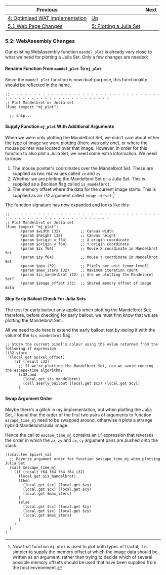 | Previous | | Next
|---|---|---
| [4: Optimised WAT Implementation](../../04%20WAT%20Optimised%20Implementation/) | [Up](../../) | 
| [5.1 Web Page Changes](../01/) | [5: Plotting a Julia Set](../) | 

### 5.2: WebAssembly Changes

Our existing WebAssembly function `mandel_plot` is already very close to what we need for plotting a Julia Set.  Only a few changes are needed:

#### Rename Function From `mandel_plot` To `mj_plot`

Since the `mandel_plot` function is now dual-purpose, this functionality should be reflected in the name.

```wat
;; - - - - - - - - - - - - - - - - - - - - - - - - - - - - - - - - - - - - - - - - - - - - - - - - - - - - - - - - - -
;; Plot Mandelbrot or Julia set
(func (export "mj_plot")

  ;; snip...
```

#### Supply Function `mj_plot` With Additional Arguments

When we were only plotting the Mandelbrot Set, we didn't care about either the type of image we were plotting (there was only one), or where the mouse pointer was located over that image.  However, in order for this function to also plot a Julia Set, we need some extra information.  We need to know:

1. The mouse pointer's coordinates over the Mandelbrot Set.  These are supplied as two `f64` values called `zx` and `zy`
1. Whether we are plotting the Mandelbrot Set or a Julia Set.  This is supplied as a Boolean flag called `is_mandelbrot`.
1. The memory offset where the data for the current image starts. This is supplied as an `i32` argument called `image_offset`.[^1]

The function signature has now expanded and looks like this:

```wat
;; - - - - - - - - - - - - - - - - - - - - - - - - - - - - - - - - - - - - - - - - - - - - - - - - - - - - - - - - - -
;; Plot Mandelbrot or Julia set
(func (export "mj_plot")
       (param $width i32)         ;; Canvas width
       (param $height i32)        ;; Canvas height
       (param $origin_x f64)      ;; X origin coordinate
       (param $origin_y f64)      ;; Y origin coordinate
       (param $zx f64)            ;; Mouse X coordinate in Mandelbrot Set
       (param $zy f64)            ;; Mouse Y coordinate in Mandelbrot Set
       (param $ppu i32)           ;; Pixels per unit (zoom level)
       (param $max_iters i32)     ;; Maximum iteration count
       (param $is_mandelbrot i32) ;; Are we plotting the Mandelbrot Set?
       (param $image_offset i32)  ;; Shared memory offset of image data
```

#### Skip Early Bailout Check For Julia Sets

The test for early bailout only applies when plotting the Mandelbrot Set; therefore, before checking for early bailout, we must first know that we are plotting the Mandelbrot Set .

All we need to do here is extend the early bailout test by `AND`ing it with the value of the `$is_mandelbrot` flag:

```wat
;; Store the current pixel's colour using the value returned from the following if expression
(i32.store
  (local.get $pixel_offset)
    (if (result i32)
      ;; If we're plotting the Mandelbrot Set, can we avoid running the escape-time algorithm?
      (i32.and
        (local.get $is_mandelbrot)
        (call $early_bailout (local.get $cx) (local.get $cy))
      )
```

#### Swap Argument Order

Maybe there's a glitch in my implementation, but when plotting the Julia Set, I found that the order of the first two pairs of arguments to function `escape_time_mj` need to be swapped around, otherwise it plots a strange hybrid Mandelbrot/Julia image.

Hence the call to `escape_time_mj` contains an `if` expression that reverses the order in which the `zx`, `zy` and `cx`, `cy` argument pairs are pushed onto the stack.

```wat
(local.tee $pixel_val
  ;; Reverse argument order for function $escape_time_mj when plotting Julia Set
  (call $escape_time_mj
    (if (result f64 f64 f64 f64 i32)
      (local.get $is_mandelbrot)
      (then
        (local.get $zx) (local.get $zy)
        (local.get $cx) (local.get $cy)
        (local.get $max_iters)
      )
      (else
        (local.get $cx) (local.get $cy)
        (local.get $zx) (local.get $zy)
        (local.get $max_iters)
      )
    )
  )
)
```






[^1]: Now that function `mj_plot` is used to plot both types of fractal, it is simpler to supply the memory offset at which the image data should be written as an argument, rather than trying to decide which of several possible memory offsets should be used that have been supplied from the host environment.